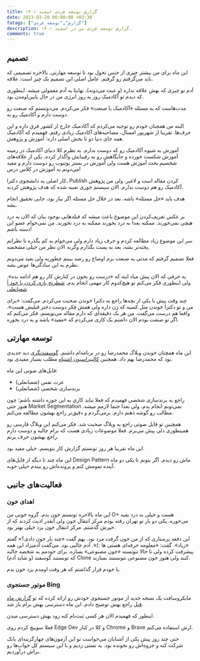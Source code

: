 ```yaml
---
title: گزارش توسعه فردی اسفند ۱۴۰۱
date: 2023-03-20 00:00:00 +03:30
fatags: ["گزارش","توسعه_فردی"]
description: گزارش توسعه فردی من در اسفند ۱۴۰۱. 
comments: true
---
```


## تصمیم
این ماه برای من بیشتر چیزی از جنس تحول بود تا توسعه مهارتی. بالاخره تصمیمی که باید می‌گرفتم رو گرفتم. عامل اصلی این تصمیم یک چیز است: علاقه. 

آدم تو چیزی که بهش علاقه نداره (و عبث می‌دونه)، نهایتا یه آدم معمولی میشه. اینطوری که دیدم تو آکادمیک روز به روز انرژی من در حال پایین‌اومدن بود. 

مدت‌هاست که به مسئله «آکادمیک یا صنعت» فکر می‌کردم. می‌دونستم که صنعت رو دوست دارم و آکادمیک رو نه. 

البته من همچنان خودم رو توجیه می‌کردم که آکادمیک خارج از کشور فرق داره و این حرف‌ها. تقریبا از شهریور امسال، مصاحبه‌های آکادمیک زیادی رفتم. فهمیدم که آکادمیک همه جای دنیا دو تا بخش اصلی داره: آموزش و پژوهش. 

آموزش به شیوه آکادمیک رو که دوست ندارم. به نظرم کلا دنیای آکادمیک در زمینه آموزش شکست خورده و جایگاهش رو به رقیبانش وا‌گذار کرده. یکی از علاقه‌های شخصیم بحث آموزش هست ولی آموزش در بستر یوتیوب رو دوست دارم و مفید می‌دونم نه آموزش در کلاس درس! 

کار اصلی یه دانشجوی دکترا، Publish کردن مقاله‌ است و لاغیر. ولی من پژوهش آکادمیک رو هم دوست ندارم. الان سیستم جوری تعبیه شده که هدف پژوهش کردنه. 

هدف باید «حل مسئله» باشه. بعد در خلال حل مسئله اگر نیاز بود، جایی تحقیق انجام بشه. 

بر عکس تعریف‌کردن این موضوع باعث میشه که فیلد‌هایی بوجود بیان که الان به درد هیچی نمی‌خورند. ممکنه بعدا به درد بخورند ممکنه به درد نخورند. من نمی‌خوام عضو این دسته باشم! 

سر این موضوع زیاد مطالعه کردم و حرف زیاد دارم ولی می‌خوام یه کم بگذره تا نظراتم پخته‌تر بشه، بعد یه پست بگذارم وگرنه الان نظر من خیلی مشخصه. 

فعلا تصمیم گرفتم که مدتی به صنعت برم اوضاع رو رصد ببینم چطوریه ولی بعید می‌دونم نظرم به این سادگی‌ها عوض بشه. 

یه حرفی که الان پیش میاد اینه که «درست رو بخون در کنارش کار رو هم ادامه بده». ولی اینطوری فکر می‌کنم تو هیچ‌کدوم کار مهمی انجام بدم. [شطرنج بازی کردن با خود | شعبانعلی](https://mrshabanali.com/%d8%b4%d8%b7%d8%b1%d9%86%d8%ac-%d8%a8%d8%a7%d8%b2%db%8c-%da%a9%d8%b1%d8%af%d9%86-%d8%a8%d8%a7-%d8%ae%d9%88%d8%af-%d8%b3%d8%b1%da%af%d8%b1%d9%85-%da%a9%d9%86%d9%86%d8%af%d9%87-%db%8c%d8%a7-%d9%85/)

چند وقت پیش با یکی از بچه‌ها راجع به دکترا خوندن صحبت می‌کردم. می‌گفت: «برای من و تو دکترا خوندن مثل کسیه که زن داره ولی همش فکر دوست دختر قبلیش هست». واقعا هم درست می‌گفت. من هر یک دقیقه‌ای که دارم مقاله می‌نویسم، فکر می‌کنم که اگر تو صنعت بودم الان داشتم یک کاری می‌کردم که «مفید» باشه و به درد بخوره.

## توسعه مهارتی
این ماه همچنان خوندن وبلاگ محمدرضا رو در برنامه‌ام داشتم. [گوسفندنگری](https://mrshabanali.com/%D8%A8%D9%87%D8%B1%D9%87-%D8%A8%D8%B1%D8%AF%D8%A7%D8%B1%DB%8C-%D8%A7%D8%B2-%D8%B8%D8%B1%D9%81%DB%8C%D8%AA-%D9%87%D8%A7-%D9%88-%D9%86%DA%AF%D8%B1%D8%B4-%DA%AF%D9%88%D8%B3%D9%81%D9%86%D8%AF%D8%A7%D9%86/) دید جدیدی بود که محمدرضا بهم داد. همچنین [کالیبراسیون اشتباه](https://mrshabanali.com/%D8%A8%D8%B1%D8%A7%DB%8C-%D8%A8%D9%87%D8%B1%D9%88%D8%B2-%D9%85%D8%B7%DB%8C%D8%B9-%D8%AF%D8%B1%D8%A8%D8%A7%D8%B1%D9%87%E2%80%8C%E2%80%8C%DB%8C-%DA%A9%D8%A7%D9%84%DB%8C%D8%A8%D8%B1%D8%A7%D8%B3%DB%8C/) مطلب بسیار مفیدی بود. 

فایل‌های صوتی این ماه:
- عزت نفس (شعبانعلی)
- برندسازی شخصی (شعبانعلی)

راجع به برندسازی شخصی فهمیدم که فعلا نباید کاری به این حوزه داشته باشم؛ چون هنوز حتی Market Segmentation نمی‌تونم انجام بدم. ولی بعدا حتما لازمم میشه. مطالب رو گوشه ذهنم دارم. برمی‌گردم و دقیق‌تر راجع بهشون مطالعه می‌کنم. 

همچنین تو فایل صوتی راجع به وبلاگ صحبت شد. فکر می‌کنم این وبلاگ فارسی رو همینطوری دلی پیش می‌برم. فعلا موضوعات زیادی هست که برام جالبه و دوست دارم راجع بهشون حرف بزنم. 

این ماه تقریبا هر روز تونستم گزارش کار بنویسم. خیلی مفید بود. 

این ماه چند تا دیگه از فایل‌های Design Pattern ماش رو دیدم. اگر بتونم تا یکی دو ماه آینده تمومش کنم و پرونده‌اش رو ببندم خیلی خوبه. 

## فعالیت‌های جانبی
### اهدای خون
این ماه بالاخره تونستم خون بدم. گروه خونی من O+ هست و خیلی به درد بقیه می‌خوره. یکی دو بار تو تهران رفته بودم مرکز انتقال خون ولی آنقدر اذیت کردند که از خیرش گذشتم. مرکز انتقال خون یزد خیلی بهتر بود. 

این دفعه پرستاری که از من خون گرفت مرد بود. بهم گفت «چند بار خون دادی؟» گفتم «زیاد». گفت: «معلومه حرفه‌ای هستی ها :)». آدم جالبی بود. می‌گفت آدمیزاد این همه پیشرفت کرده ولی تا حالا نتونسته «خون مصنوعی» بسازه. برای خودمم به شخصه جالبه که تونستند گوسفند (و شاید آدم) Clone کنند ولی هنوز خون مصنوعی نتونستند بسازند. 

با خودم قرار گذاشتم که هر وقت اومدم یزد خون بدم.
### موتور جستجوی Bing
مایکروسافت یک نسخه جدید از موتور جستجوی خودش رو ارائه کرده که تو [گزارش ماه قبل](https://aprd.ir/personal-development-bahman-1400/) راجع بهش توضیح دادم. این ماه دسترسی بهش برام باز شد.

اینطور که فهمیدم الان هر کسی ثبت‌نام کنه زود بهش دسترسی میدن. 

فعلا سوییچ کردم روی Edge Dev و کلا در کنار Chrome و Brave ازش استفاده می‌کنم. 

حتی چند روز پیش یکی از آشنایان می‌خواست تو این آزمون‌های چهارگزینه‌ای بانک شرکت کنه و جزوه‌اش رو نخونده بود. یه تستی زدیم و با این سیستم کل جواب‌ها رو براش درآوردیم. 
